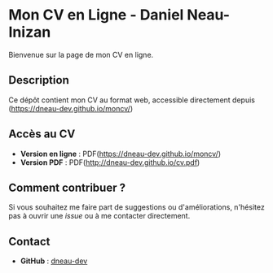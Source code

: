 # Mon CV en Ligne - Daniel Neau-Inizan

Bienvenue sur la page de mon CV en ligne.

## Description
Ce dépôt contient mon CV au format web, accessible directement depuis (https://dneau-dev.github.io/moncv/)

## Accès au CV
- **Version en ligne** : PDF(https://dneau-dev.github.io/moncv/)
- **Version PDF** : PDF(http://dneau-dev.github.io/cv.pdf)

## Comment contribuer ?
Si vous souhaitez me faire part de suggestions ou d'améliorations, n'hésitez pas à ouvrir une *issue* ou à me contacter directement.

## Contact
- **GitHub** : [dneau-dev](https://github.com/dneau-dev)
